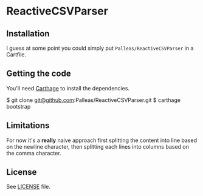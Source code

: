 # ReactiveCSVParser

## Installation

I guess at some point you could simply put ``Palleas/ReactiveCSVParser`` in a Cartfile.

## Getting the code 

You'll need [Carthage](http://github.com/Carthage/Carthage) to install the dependencies.

  $ git clone git@github.com:Palleas/ReactiveCSVParser.git
  $ carthage bootstrap

## Limitations

For now it's a **really** naive approach first splitting the content into line based on the newline character, 
then splitting each lines into columns based on the comma character.

## License 

See [LICENSE](https://github.com/Palleas/ReactiveCSVParser/blob/master/LICENSE) file.
